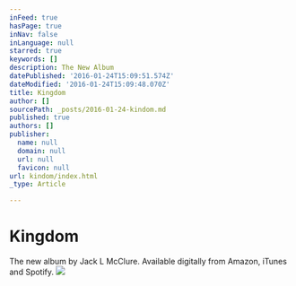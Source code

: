 ```yaml
---
inFeed: true
hasPage: true
inNav: false
inLanguage: null
starred: true
keywords: []
description: The New Album
datePublished: '2016-01-24T15:09:51.574Z'
dateModified: '2016-01-24T15:09:48.070Z'
title: Kingdom
author: []
sourcePath: _posts/2016-01-24-kindom.md
published: true
authors: []
publisher:
  name: null
  domain: null
  url: null
  favicon: null
url: kindom/index.html
_type: Article

---
```

# Kingdom

The new album by Jack L McClure. Available digitally from Amazon, iTunes and Spotify.
![](https://s3-us-west-2.amazonaws.com/the-grid-img/p/e3e63861a05952573463de9fa88b69cf4cd7e45c.jpg)